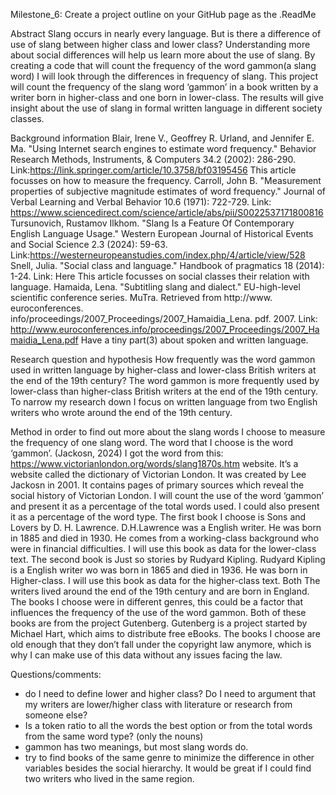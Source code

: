 Milestone_6: Create a project outline on your GitHub page as the .ReadMe 

Abstract 
Slang occurs in nearly every language. But is there a difference of use of slang between higher class and lower class? Understanding more about social differences will help us learn more about the use of slang. By creating a code that will count the frequency of the word gammon(a slang word) I will look through the differences in frequency of slang. 
This project will count the frequency of the slang word ‘gammon’ in a book written by a writer born in higher-class and one born in lower-class. The results will give insight about the use of slang in formal written language in different society classes. 

Background information
Blair, Irene V., Geoffrey R. Urland, and Jennifer E. Ma. "Using Internet search engines to estimate word frequency." Behavior Research Methods, Instruments, & Computers 34.2 (2002): 286-290. Link:https://link.springer.com/article/10.3758/bf03195456 This article focusses on how to measure the frequency.
Carroll, John B. "Measurement properties of subjective magnitude estimates of word frequency." Journal of Verbal Learning and Verbal Behavior 10.6 (1971): 722-729.  Link: https://www.sciencedirect.com/science/article/abs/pii/S0022537171800816 
Tursunovich, Rustamov Ilkhom. "Slang Is a Feature Of Contemporary English Language Usage." Western European Journal of Historical Events and Social Science 2.3 (2024): 59-63. Link:https://westerneuropeanstudies.com/index.php/4/article/view/528 
Snell, Julia. "Social class and language." Handbook of pragmatics 18 (2014): 1-24. Link: Here This article focusses on social classes their relation with language. 
Hamaida, Lena. "Subtitling slang and dialect." EU-high-level scientific conference series. MuTra. Retrieved from http://www. euroconferences. info/proceedings/2007_Proceedings/2007_Hamaidia_Lena. pdf. 2007.  Link: http://www.euroconferences.info/proceedings/2007_Proceedings/2007_Hamaidia_Lena.pdf Have a tiny part(3) about spoken and written language. 

Research question and hypothesis 
How frequently was the word gammon used in written language by higher-class and lower-class British writers at the end of the 19th century?
The word gammon is more frequently used by lower-class than higher-class British writers at the end of the 19th century.
To narrow my research down I focus on written language from two English writers who wrote around the end of the 19th century. 

Method 
in order to find out more about the slang words I choose to measure the frequency of one slang word. The word that I choose is the word ‘gammon’. (Jackosn, 2024) I got the word from this: https://www.victorianlondon.org/words/slang1870s.htm website. It’s a website called the dictionary of Victorian London. It was created by Lee Jackosn in 2001. It contains pages of primary sources which reveal the social history of Victorian London. 
I will count the use of the word ‘gammon’ and present it as a percentage of the total words used. I could also present it as a percentage of the word type. 
The first book I choose is Sons and Lovers by D. H. Lawrence. D.H.Lawrence was a English writer. He was born in 1885 and died in 1930. He comes from a working-class background who were in financial difficulties. I will use this book as data for the lower-class text. 
The second book is Just so stories by Rudyard Kipling. Rudyard Kipling is a English writer wo was born in 1865 and died in 1936. He was born in Higher-class. I will use this book as data for the higher-class text. 
Both The writers lived around the end of the 19th century and are born in England. The books I choose were in different genres, this could be a factor that influences the frequency of the use of the word gammon. 
Both of these books are from the project Gutenberg. Gutenberg is a project started by Michael Hart, which aims to distribute free eBooks. The books I choose are old enough that they don’t fall under the copyright law anymore, which is why I can make use of this data without any issues facing the law. 

Questions/comments: 
- do I need to define lower and higher class? Do I need to argument that my writers are lower/higher class with literature or research from someone else?
- Is a token ratio to all the words the best option or from the total words from the same word type? (only the nouns) 
- gammon has two meanings, but most slang words do. 
- try to find books of the same genre to minimize the difference in other variables besides the social hierarchy. It would be great if I could find two writers who lived in the same region. 
